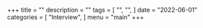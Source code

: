 +++
title = ""
description = ""
tags = [
    "",
    "",
]
date = "2022-06-01"
categories = [
    "Interview",
]
menu = "main"
+++